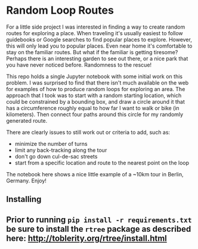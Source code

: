 # Random Loop Routes

For a little side project I was interested in finding a way to create random routes for exploring a place. When traveling it's usually easiest to follow guidebooks or Google searches to find popular places to explore. However, this will only lead you to popular places. Even near home it's comfortable to stay on the familiar routes. But what if the familiar is getting tiresome? Perhaps there is an interesting garden to see out there, or a nice park that you have never noticed before. Randomness to the rescue!

This repo holds a single Jupyter notebook with some initial work on this problem. I was surprised to find that there isn't much available on the web for examples of how to produce random loops for exploring an area. The approach that I took was to start with a random starting location, which could be constrained by a bounding box, and draw a circle around it that has a circumference roughly equal to how far I want to walk or bike (in kilometers). Then connect four paths around this circle for my randomly generated route.

There are clearly issues to still work out or criteria to add, such as:

- minimize the number of turns
- limit any back-tracking along the tour
- don't go down cul-de-sac streets
- start from a specific location and route to the nearest point on the loop

The notebook here shows a nice little example of a ~10km tour in Berlin, Germany. Enjoy!

## Installing

Prior to running `pip install -r requirements.txt` be sure to install the `rtree` package as described here: http://toblerity.org/rtree/install.html
- 

